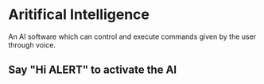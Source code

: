 # Aritifical Intelligence
An AI software which can control and execute commands given by the user through voice.

## Say "Hi ALERT" to activate the AI
